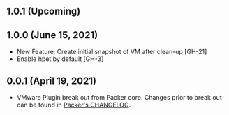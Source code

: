 ## 1.0.1 (Upcoming)

## 1.0.0 (June 15,  2021)

* New Feature: Create initial snapshot of VM after clean-up [GH-21]
* Enable hpet by default [GH-3]

## 0.0.1 (April 19, 2021)

* VMware Plugin break out from Packer core. Changes prior to break out can be found in [Packer's CHANGELOG](https://github.com/hashicorp/packer/blob/master/CHANGELOG.md).
